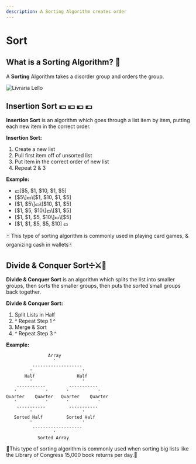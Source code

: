 ```yaml
---
description: A Sorting Algorithm creates order
---
```


# Sort

## What is a Sorting Algorithm? 🌈 

A **Sorting** Algorithm takes a disorder group and orders the group.

![Livraria Lello](../.gitbook/assets/pexels-ivo-rainha-1261180.jpg)

## Insertion Sort 💵 💴 💶 💷 

**Insertion Sort** is an algorithm which goes through a list item by item, putting each new item in the correct order.

**Insertion Sort:**  

1. Create a new list
2. Pull first item off of unsorted list
3. Put item in the correct order of new list
4. Repeat 2 & 3

**Example:**

* 💷\[$5, $1, $10, $1, $5\]
* \[$5\]💷\[$1, $10, $1, $5\]
* \[$1, $5\]💷\[$10, $1, $5\]
* \[$1, $5, $10\]💷\[$1, $5\]
* \[$1, $1, $5, $10\]💷\[$5\]
* \[$1, $1, $5, $5, $10\] 💷

🃏 This type of sorting algorithm is commonly used in playing card games, & organizing cash in wallets🃏

## **Divide & Conquer Sort**➗⚔🌈

**Divide & Conquer Sort** is an algorithm which splits the list into smaller groups, then sorts the smaller groups, then puts the sorted small groups back together.

**Divide & Conquer Sort:**

1. Split Lists in Half
2. ^ Repeat Step 1 ^
3. Merge & Sort 
4. ^ Repeat Step 3 ^

**Example:**

```text
                Array
                  '
          -------------------
         '                   '
       Half                Half
         '                   '
    -----------         -----------
   '           '       '           '
Quarter    Quarter   Quarter    Quarter 
   '           '       '           '
    -----------         -----------
         '                   '
   Sorted Half         Sorted Half
         '                   '
          -------------------
                  '
            Sorted Array
```

📕This type of sorting algorithm is commonly used when sorting big lists like the Library of Congress 15,000 book returns per day.📕 





